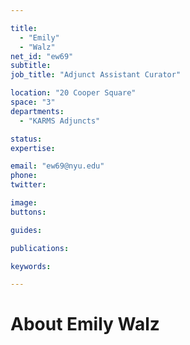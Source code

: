```yaml
---

title:
  - "Emily"
  - "Walz"
net_id: "ew69"
subtitle: 
job_title: "Adjunct Assistant Curator"

location: "20 Cooper Square"
space: "3"
departments:
  - "KARMS Adjuncts"

status: 
expertise:

email: "ew69@nyu.edu"
phone: 
twitter: 

image: 
buttons:

guides:

publications:

keywords:

---
```


# About Emily Walz


